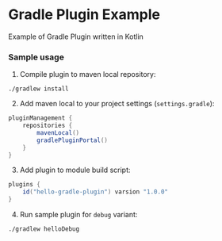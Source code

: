 # Gradle Plugin Example
Example of Gradle Plugin written in Kotlin

### Sample usage

1. Compile plugin to maven local repository:
```
./gradlew install
```

2. Add maven local to your project settings (`settings.gradle`):
```groovy
pluginManagement {
    repositories {
        mavenLocal()
        gradlePluginPortal()
    }
}
```

3. Add plugin to module build script:
```groovy
plugins {
    id("hello-gradle-plugin") varsion "1.0.0"
}
```

4. Run sample plugin for `debug` variant:
```
./gradlew helloDebug
```
